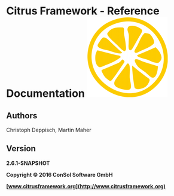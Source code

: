 # Citrus Framework - Reference Documentation ![citrus-logo](images/citrus_logo.png) 

## Authors

Christoph Deppisch, Martin Maher

## Version

**2.6.1-SNAPSHOT**

**Copyright © 2016 ConSol Software GmbH**

**[www.citrusframework.org](http://www.citrusframework.org)**

